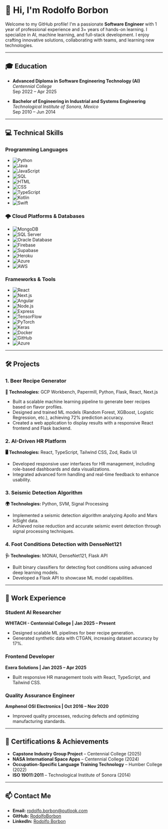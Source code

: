 # 👋 Hi, I'm Rodolfo Borbon

Welcome to my GitHub profile! I'm a passionate **Software Engineer** with 1 year of professional experience and 3+ years of hands-on learning. I specialize in AI, machine learning, and full-stack development. I enjoy crafting innovative solutions, collaborating with teams, and learning new technologies.

---

## 🎓 Education

- **Advanced Diploma in Software Engineering Technology (AI)**  
  *Centennial College*  
  Sep 2022 – Apr 2025  

- **Bachelor of Engineering in Industrial and Systems Engineering**  
  *Technological Institute of Sonora, Mexico*  
  Sep 2010 – Jun 2014  

---

## 💻 Technical Skills

### Programming Languages
- ![Python](https://img.shields.io/badge/Python-3776AB?style=flat&logo=python&logoColor=white)
- ![Java](https://img.shields.io/badge/Java-007396?style=flat&logo=java&logoColor=white)
- ![JavaScript](https://img.shields.io/badge/JavaScript-F7DF1E?style=flat&logo=javascript&logoColor=black)
- ![SQL](https://img.shields.io/badge/SQL-003B57?style=flat&logo=postgresql&logoColor=white)
- ![HTML](https://img.shields.io/badge/HTML-E34F26?style=flat&logo=html5&logoColor=white)
- ![CSS](https://img.shields.io/badge/CSS-1572B6?style=flat&logo=css3&logoColor=white)
- ![TypeScript](https://img.shields.io/badge/TypeScript-3178C6?style=flat&logo=typescript&logoColor=white)
- ![Kotlin](https://img.shields.io/badge/Kotlin-0095D5?style=flat&logo=kotlin&logoColor=white)
- ![Swift](https://img.shields.io/badge/Swift-FA7343?style=flat&logo=swift&logoColor=white)

### 🌩️ Cloud Platforms & Databases

- ![MongoDB](https://img.shields.io/badge/MongoDB-47A248?style=flat&logo=mongodb&logoColor=white)
- ![SQL Server](https://img.shields.io/badge/SQL_Server-CC2927?style=flat&logo=microsoft-sql-server&logoColor=white)
- ![Oracle Database](https://img.shields.io/badge/Oracle_DB-F80000?style=flat&logo=oracle&logoColor=white)
- ![Firebase](https://img.shields.io/badge/Firebase-FFCA28?style=flat&logo=firebase&logoColor=black)
- ![Supabase](https://img.shields.io/badge/Supabase-3ECF8E?style=flat&logo=supabase&logoColor=white)
- ![Heroku](https://img.shields.io/badge/Heroku-430098?style=flat&logo=heroku&logoColor=white)
- ![Azure](https://img.shields.io/badge/Azure-0078D4?style=flat&logo=microsoft-azure&logoColor=white)
- ![AWS](https://img.shields.io/badge/AWS-232F3E?style=flat&logo=amazon-aws&logoColor=white)

### Frameworks & Tools
- ![React](https://img.shields.io/badge/React-61DAFB?style=flat&logo=react&logoColor=black)
- ![Next.js](https://img.shields.io/badge/Next.js-000000?style=flat&logo=nextdotjs&logoColor=white)
- ![Angular](https://img.shields.io/badge/Angular-DD0031?style=flat&logo=angular&logoColor=white)
- ![Node.js](https://img.shields.io/badge/Node.js-339933?style=flat&logo=nodedotjs&logoColor=white)
- ![Express](https://img.shields.io/badge/Express-000000?style=flat&logo=express&logoColor=white)
- ![TensorFlow](https://img.shields.io/badge/TensorFlow-FF6F00?style=flat&logo=tensorflow&logoColor=white)
- ![PyTorch](https://img.shields.io/badge/PyTorch-EE4C2C?style=flat&logo=pytorch&logoColor=white)
- ![Keras](https://img.shields.io/badge/Keras-D00000?style=flat&logo=keras&logoColor=white)
- ![Docker](https://img.shields.io/badge/Docker-2496ED?style=flat&logo=docker&logoColor=white)
- ![GitHub](https://img.shields.io/badge/GitHub-181717?style=flat&logo=github&logoColor=white)
- ![Azure](https://img.shields.io/badge/Azure-0078D4?style=flat&logo=microsoftazure&logoColor=white)

---

## 🛠️ Projects

### 1. Beer Recipe Generator
**🤖 Technologies:** GCP Workbench, Papermill, Python, Flask, React, Next.js  
- Built a scalable machine learning pipeline to generate beer recipes based on flavor profiles.  
- Designed and trained ML models (Random Forest, XGBoost, Logistic Regression, etc.), achieving 72% prediction accuracy.  
- Created a web application to display results with a responsive React frontend and Flask backend.  

### 2. AI-Driven HR Platform
**🖥️ Technologies:** React, TypeScript, Tailwind CSS, Zod, Radix UI  
- Developed responsive user interfaces for HR management, including role-based dashboards and data visualizations.  
- Integrated advanced form handling and real-time feedback to enhance usability.  

### 3. Seismic Detection Algorithm
**🌍 Technologies:** Python, SVM, Signal Processing  
- Implemented a seismic detection algorithm analyzing Apollo and Mars InSight data.  
- Achieved noise reduction and accurate seismic event detection through signal processing techniques.  

### 4. Foot Conditions Detection with DenseNet121
**🩺 Technologies:** MONAI, DenseNet121, Flask API  
- Built binary classifiers for detecting foot conditions using advanced deep learning models.  
- Developed a Flask API to showcase ML model capabilities.  

---

## 💼 Work Experience

### Student AI Researcher  
**WHITACH - Centennial College | Jan 2025 – Present**  
- Designed scalable ML pipelines for beer recipe generation.  
- Generated synthetic data with CTGAN, increasing dataset accuracy by 17%.  

### Frontend Developer  
**Exera Solutions | Jan 2025 – Apr 2025**  
- Built responsive HR management tools with React, TypeScript, and Tailwind CSS.  

### Quality Assurance Engineer  
**Amphenol OSI Electronics | Oct 2016 – Nov 2020**  
- Improved quality processes, reducing defects and optimizing manufacturing standards.  

---

## 🌟 Certifications & Achievements

- **Capstone Industry Group Project** – Centennial College (2025)  
- **NASA International Space Apps** – Centennial College (2024)  
- **Occupation-Specific Language Training Technology** – Humber College (2022)  
- **ISO 19011:2011** – Technological Institute of Sonora (2014)  

---

## 📫 Contact Me

- **Email:** [rodolfo.borbon@outlook.com](mailto:rodolfo.borbon@outlook.com)  
- **GitHub:** [RodolfoBorbon](https://github.com/RodolfoBorbon)  
- **LinkedIn:** [Rodolfo Borbon](https://linkedin.com/in/rodolfo-borbon)  

